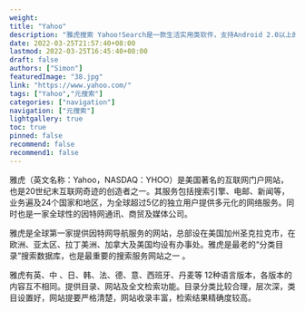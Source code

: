 ```yaml
---
weight: 
title: "Yahoo"
description: "雅虎搜索 Yahoo!Search是一款生活实用类软件，支持Android 2.0以上的运行环境。"
date: 2022-03-25T21:57:40+08:00
lastmod: 2022-03-25T16:45:40+08:00
draft: false
authors: ["Simon"]
featuredImage: "38.jpg"
link: "https://www.yahoo.com/"
tags: ["Yahoo","元搜索"]
categories: ["navigation"]
navigation: ["元搜索"]
lightgallery: true
toc: true
pinned: false
recommend: false
recommend1: false
---
```

雅虎（英文名称：Yahoo，NASDAQ：YHOO）是美国著名的互联网门户网站，也是20世纪末互联网奇迹的创造者之一。其服务包括搜索引擎、电邮、新闻等，业务遍及24个国家和地区，为全球超过5亿的独立用户提供多元化的网络服务。同时也是一家全球性的因特网通讯、商贸及媒体公司。

雅虎是全球第一家提供因特网导航服务的网站，总部设在美国加州圣克拉克市，在欧洲、亚太区、拉丁美洲、加拿大及美国均设有办事处。雅虎是最老的“分类目录”搜索数据库，也是最重要的搜索服务网站之一  。

雅虎有英、中 、日、韩、法、德、意、西班牙、丹麦等 12种语言版本，各版本的内容互不相同。提供目录、网站及全文检索功能。目录分类比较合理，层次深，类目设置好，网站提要严格清楚，网站收录丰富，检索结果精确度较高。